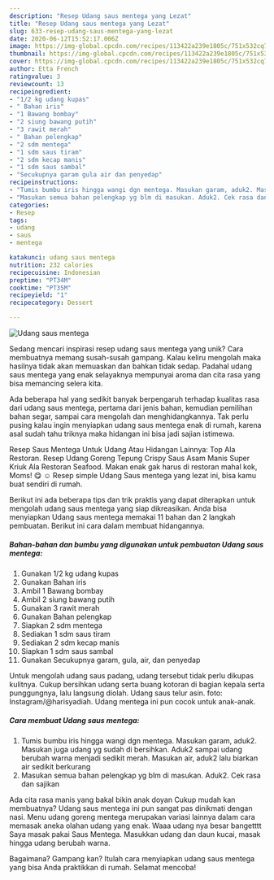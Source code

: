 ```yaml
---
description: "Resep Udang saus mentega yang Lezat"
title: "Resep Udang saus mentega yang Lezat"
slug: 633-resep-udang-saus-mentega-yang-lezat
date: 2020-06-12T15:52:17.006Z
image: https://img-global.cpcdn.com/recipes/113422a239e1805c/751x532cq70/udang-saus-mentega-foto-resep-utama.jpg
thumbnail: https://img-global.cpcdn.com/recipes/113422a239e1805c/751x532cq70/udang-saus-mentega-foto-resep-utama.jpg
cover: https://img-global.cpcdn.com/recipes/113422a239e1805c/751x532cq70/udang-saus-mentega-foto-resep-utama.jpg
author: Etta French
ratingvalue: 3
reviewcount: 13
recipeingredient:
- "1/2 kg udang kupas"
- " Bahan iris"
- "1 Bawang bombay"
- "2 siung bawang putih"
- "3 rawit merah"
- " Bahan pelengkap"
- "2 sdm mentega"
- "1 sdm saus tiram"
- "2 sdm kecap manis"
- "1 sdm saus sambal"
- "Secukupnya garam gula air dan penyedap"
recipeinstructions:
- "Tumis bumbu iris hingga wangi dgn mentega. Masukan garam, aduk2. Masukan juga udang yg sudah di bersihkan. Aduk2 sampai udang berubah warna menjadi sedikit merah. Masukan air, aduk2 lalu biarkan air sedikit berkurang"
- "Masukan semua bahan pelengkap yg blm di masukan. Aduk2. Cek rasa dan sajikan"
categories:
- Resep
tags:
- udang
- saus
- mentega

katakunci: udang saus mentega 
nutrition: 232 calories
recipecuisine: Indonesian
preptime: "PT34M"
cooktime: "PT35M"
recipeyield: "1"
recipecategory: Dessert

---
```



![Udang saus mentega](https://img-global.cpcdn.com/recipes/113422a239e1805c/751x532cq70/udang-saus-mentega-foto-resep-utama.jpg)

Sedang mencari inspirasi resep udang saus mentega yang unik? Cara membuatnya memang susah-susah gampang. Kalau keliru mengolah maka hasilnya tidak akan memuaskan dan bahkan tidak sedap. Padahal udang saus mentega yang enak selayaknya mempunyai aroma dan cita rasa yang bisa memancing selera kita.

Ada beberapa hal yang sedikit banyak berpengaruh terhadap kualitas rasa dari udang saus mentega, pertama dari jenis bahan, kemudian pemilihan bahan segar, sampai cara mengolah dan menghidangkannya. Tak perlu pusing kalau ingin menyiapkan udang saus mentega enak di rumah, karena asal sudah tahu triknya maka hidangan ini bisa jadi sajian istimewa.

Resep Saus Mentega Untuk Udang Atau Hidangan Lainnya: Top Ala Restoran. Resep Udang Goreng Tepung Crispy Saus Asam Manis Super Kriuk Ala Restoran Seafood. Makan enak gak harus di restoran mahal kok, Moms! 😋 ☺ Resep simple Udang Saus mentega yang lezat ini, bisa kamu buat sendiri di rumah.


Berikut ini ada beberapa tips dan trik praktis yang dapat diterapkan untuk mengolah udang saus mentega yang siap dikreasikan. Anda bisa menyiapkan Udang saus mentega memakai 11 bahan dan 2 langkah pembuatan. Berikut ini cara dalam membuat hidangannya.

<!--inarticleads1-->

##### Bahan-bahan dan bumbu yang digunakan untuk pembuatan Udang saus mentega:

1. Gunakan 1/2 kg udang kupas
1. Gunakan  Bahan iris
1. Ambil 1 Bawang bombay
1. Ambil 2 siung bawang putih
1. Gunakan 3 rawit merah
1. Gunakan  Bahan pelengkap
1. Siapkan 2 sdm mentega
1. Sediakan 1 sdm saus tiram
1. Sediakan 2 sdm kecap manis
1. Siapkan 1 sdm saus sambal
1. Gunakan Secukupnya garam, gula, air, dan penyedap


Untuk mengolah udang saus padang, udang tersebut tidak perlu dikupas kulitnya. Cukup bersihkan udang serta buang kotoran di bagian kepala serta punggungnya, lalu langsung diolah. Udang saus telur asin. foto: Instagram/@harisyadiah. Udang mentega ini pun cocok untuk anak-anak. 

<!--inarticleads2-->

##### Cara membuat Udang saus mentega:

1. Tumis bumbu iris hingga wangi dgn mentega. Masukan garam, aduk2. Masukan juga udang yg sudah di bersihkan. Aduk2 sampai udang berubah warna menjadi sedikit merah. Masukan air, aduk2 lalu biarkan air sedikit berkurang
1. Masukan semua bahan pelengkap yg blm di masukan. Aduk2. Cek rasa dan sajikan


Ada cita rasa manis yang bakal bikin anak doyan Cukup mudah kan membuatnya? Udang saus mentega ini pun sangat pas dinikmati dengan nasi. Menu udang goreng mentega merupakan variasi lainnya dalam cara memasak aneka olahan udang yang enak. Waaa udang nya besar bangetttt Saya masak pakai Saus Mentega. Masukkan udang dan daun kucai, masak hingga udang berubah warna. 

Bagaimana? Gampang kan? Itulah cara menyiapkan udang saus mentega yang bisa Anda praktikkan di rumah. Selamat mencoba!
